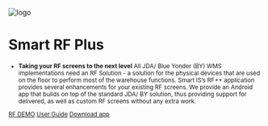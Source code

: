![logo](https://www.smart-is.com/wp-content/uploads/2024/04/Group-36@2x.png)

# Smart RF Plus <small>

- **Taking your RF screens to the next level** All JDA/ Blue Yonder (BY) WMS implementations need an RF Solution - a solution for the physical devices that are used on the floor to perform most of the warehouse functions. Smart IS’s RF++ application provides several enhancements for your existing RF screens. We provide an Android app that builds on top of the standard JDA/ BY solution, thus providing support for delivered, as well as custom RF screens without any extra work.

[RF DEMO](https://www.smart-is.com/what-we-do/smart-product/rf/)
[User Guide](./readme.md)
[Download app](https://play.google.com/store/apps/details?id=com.oracular.rprfemulatorvoice)
